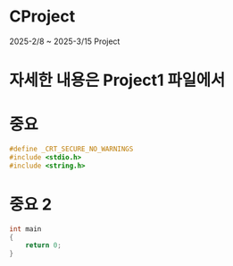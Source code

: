 # CProject
 2025-2/8 ~ 2025-3/15 Project

# 자세한 내용은 Project1 파일에서

# 중요
```c
#define _CRT_SECURE_NO_WARNINGS
#include <stdio.h>
#include <string.h>
```

# 중요 2
```c
int main
{
	return 0;
}
```
